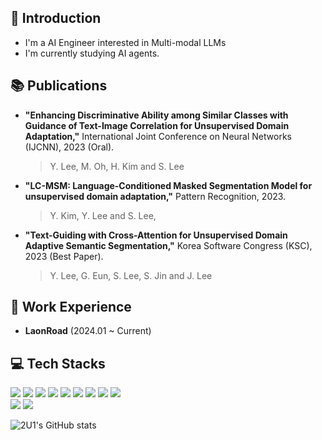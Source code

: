 ## :mag_right: Introduction

- I'm a AI Engineer interested in Multi-modal LLMs
- I'm currently studying AI agents.

## :books: Publications

- **"Enhancing Discriminative Ability among Similar Classes with Guidance of Text-Image Correlation for Unsupervised Domain Adaptation,"** International Joint Conference on Neural Networks (IJCNN), 2023 (Oral).
  > Y. Lee, M. Oh, H. Kim and S. Lee
- **"LC-MSM: Language-Conditioned Masked Segmentation Model for unsupervised domain adaptation,"** Pattern Recognition, 2023.
  > Y. Kim, Y. Lee and S. Lee,
- **"Text-Guiding with Cross-Attention for Unsupervised Domain Adaptive Semantic Segmentation,"** Korea Software Congress (KSC), 2023 (Best Paper).
  > Y. Lee, G. Eun, S. Lee, S. Jin and J. Lee

## :office: Work Experience

- **LaonRoad** (2024.01 ~ Current)

## :computer: Tech Stacks

<p align="left"> 
<img src="https://img.shields.io/badge/Python-3776AB?style=for-the-badge&logo=Python&logoColor=white"> <img src="https://img.shields.io/badge/Pytorch-EE4C2C?style=for-the-badge&logo=pytorch&logoColor=white"> <img src="https://img.shields.io/badge/scikit--learn-F7931E?style=for-the-badge&logo=scikitlearn&logoColor=white"> <img src="https://img.shields.io/badge/TensorFlow-FF6F00?style=for-the-badge&logo=tensorflow&logoColor=white"> <img src="https://img.shields.io/badge/MongoDB-47A248?style=for-the-badge&logo=mongodb&logoColor=white">
<img src="https://img.shields.io/badge/R-276DC3?style=for-the-badge&logo=r&logoColor=white"> <img src="https://img.shields.io/badge/MySQL-4479A1?style=for-the-badge&logo=MySQL&logoColor=white">
<img src="https://img.shields.io/badge/github-181717?style=for-the-badge&logo=github&logoColor=white"> <img src="https://img.shields.io/badge/Docker-2496ED?style=for-the-badge&logo=docker&logoColor=white"> <br>
<img src="https://img.shields.io/badge/Flask-000000?style=for-the-badge&logo=flask&logoColor=white"> <img src="https://img.shields.io/badge/fastapi-009688?style=for-the-badge&logo=fastapi&logoColor=white">
</p>

![2U1's GitHub stats](https://github-readme-stats.vercel.app/api?username=2U1&show_icons=true&theme=radical)
